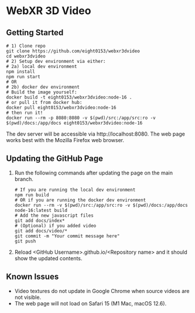 # WebXR 3D Video
## Getting Started
```shell
# 1) Clone repo
git clone https://github.com/eight0153/webxr3dvideo
cd webxr3dvideo
# 2) Setup dev environment via either:
# 2a) local dev environment
npm install
npm run start
# OR 
# 2b) docker dev environment
# Build the image yourself:
docker build -t eight0153/webxr3dvideo:node-16 .
# or pull it from docker hub:
docker pull eight0153/webxr3dvideo:node-16
# then run it!
docker run --rm -p 8080:8080 -v $(pwd)/src:/app/src:ro -v $(pwd)/docs:/app/docs eight0153/webxr3dvideo:node-16
```
The dev server will be accessible via http://localhost:8080.
The web page works best with the Mozilla Firefox web browser.
## Updating the GitHub Page
1. Run the following commands after updating the page on the main branch.
    ```shell
   # If you are running the local dev environment
    npm run build
   # OR if you are running the docker dev environment
   docker run --rm -v $(pwd)/src:/app/src:ro -v $(pwd)/docs:/app/docs node-16:latest build
    # Add the new javascript files
    git add docs/index* 
    # (Optional) if you added video
    git add docs/video/*
    git commit -m "Your commit message here"
    git push
    ```
2. Reload \<GitHub Username>.github.io/\<Repository name> and it should show the updated contents.

## Known Issues
* Video textures do not update in Google Chrome when source videos are not visible.
* The web page will not load on Safari 15 (M1 Mac, macOS 12.6).